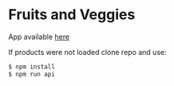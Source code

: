 # Fruits and Veggies
App available [here](https://mcebrzyna.github.io/FruitsAndVeggies/)

If products were not loaded clone repo and use:

```sh
$ npm install
$ npm run api
```